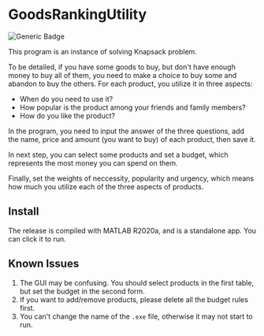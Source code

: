 # GoodsRankingUtility

![Generic Badge](https://img.shields.io/badge/languages-zh__CN-blue)

This program is an instance of solving Knapsack problem.

To be detailed, if you have some goods to buy, but don't have enough money to buy all of them, you need to make a choice to buy some and abandon to buy the others. For each product, you utilize it in three aspects:
- When do you need to use it?
- How popular is the product among your friends and family members?
- How do you like the product?

In the program, you need to input the answer of the three questions, add the name, price and amount (you want to buy) of each product, then save it.

In next step, you can select some products and set a budget, which represents the most money you can spend on them.

Finally, set the weights of neccessity, popularity and urgency, which means how much you utilize each of the three aspects of products.


## Install

The release is compiled with MATLAB R2020a, and is a standalone app. You can click it to run.

## Known Issues

1. The GUI may be confusing. You should select products in the first table, but set the budget in the second form.
2. If you want to add/remove products, please delete all the budget rules first.
3. You can't change the name of the `.exe` file, otherwise it may not start to run.
